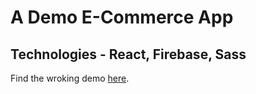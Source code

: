 # A Demo E-Commerce App

## Technologies - React, Firebase, Sass

Find the wroking demo [here](https://angira-react-ecommerce.web.app/).

